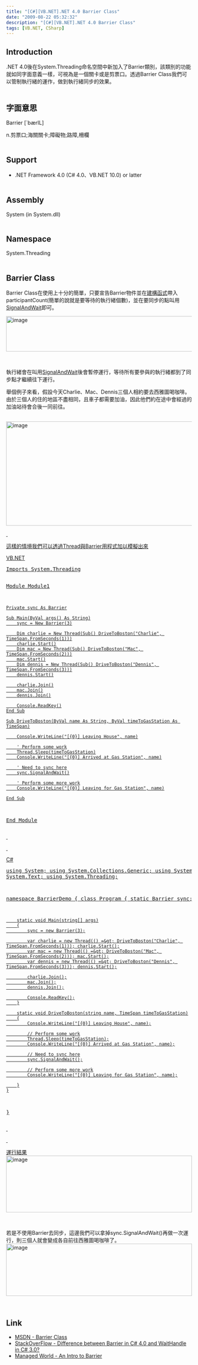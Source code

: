 ```yaml
---
title: "[C#][VB.NET].NET 4.0 Barrier Class"
date: "2009-08-22 05:32:32"
description: "[C#][VB.NET].NET 4.0 Barrier Class"
tags: [VB.NET, CSharp]
---
```


<h2>Introduction</h2><p>.NET 4.0後在System.Threading命名空間中新加入了Barrier類別，該類別的功能就如同字面意義一樣，可視為是一個關卡或是剪票口。透過Barrier Class我們可以管制執行緒的運作，做到執行緒同步的效果。 <br /> </p><h2>字面意思</h2><p>Barrier [`bærIL]</p><p>n.剪票口;海關關卡;障礙物;路障,柵欄 <br /> </p><h2>Support</h2><ul><li>.NET Framework 4.0 (C# 4.0、VB.NET 10.0) or latter <br /> </li></ul><h2>Assembly</h2><p>System (in System.dll) <br /> </p><h2>Namespace</h2><p>System.Threading</a> <br /> </p><h2>Barrier Class</h2><p>Barrier Class在使用上十分的簡單，只要宣告Barrier物件並在<a target="_blank" href="http://msdn.microsoft.com/en-us/library/system.threading.barrier.barrier(VS.100).aspx">建構函式</a>帶入participantCount(簡單的說就是要等待的執行緒個數)，並在要同步的點叫用<a target="_blank" href="http://msdn.microsoft.com/en-us/library/system.threading.barrier.signalandwait(VS.100).aspx">SignalAndWait</a>即可。</p><p><a rel="lightbox" href="http://files.dotblogs.com.tw/larrynung/0908/655d80e43889_87FB/image_8.png"><img style="border-right-width: 0px; display: inline; border-top-width: 0px; border-bottom-width: 0px; border-left-width: 0px" title="image" border="0" alt="image" width="557" height="96" src="\images\posts\10182\image_thumb_3.png" /></a></p><p> </p><p>執行緒會在叫用<a target="_blank" href="http://msdn.microsoft.com/en-us/library/system.threading.barrier.signalandwait(VS.100).aspx">SignalAndWait</a>後會暫停運行，等待所有要參與的執行緒都到了同步點才繼續往下運行。</p><p>舉個例子來看，假設今天Charlie、Mac、Dennis三個人相約要去西雅圖喝咖啡。由於三個人的住的地區不盡相同，且車子都需要加油，因此他們約在途中會經過的加油站待會合後一同前往。</p><p> <a rel="lightbox" href="http://files.dotblogs.com.tw/larrynung/0908/655d80e43889_87FB/image_2.png"><img style="border-right-width: 0px; display: inline; border-top-width: 0px; border-bottom-width: 0px; border-left-width: 0px" title="image" border="0" alt="image" width="564" height="283" src="\images\posts\10182\image_thumb.png" /></p><p> </p><p>這樣的情境我們可以透過Thread與Barrier用程式加以模擬出來</p><p>VB.NET</p><div style="padding-bottom: 0px; margin: 0px; padding-left: 0px; padding-right: 0px; display: inline; float: none; padding-top: 0px" id="scid:812469c5-0cb0-4c63-8c15-c81123a09de7:5028796f-80f4-4472-9388-bc707eba52d7" class="wlWriterEditableSmartContent"><pre class="vb:nocontrols" name="code">
Imports System.Threading

Module Module1

    Private sync As Barrier

    Sub Main(ByVal args() As String)
        sync = New Barrier(3)

        Dim charlie = New Thread(Sub() DriveToBoston("Charlie", TimeSpan.FromSeconds(1)))
        charlie.Start()
        Dim mac = New Thread(Sub() DriveToBoston("Mac", TimeSpan.FromSeconds(2)))
        mac.Start()
        Dim dennis = New Thread(Sub() DriveToBoston("Dennis", TimeSpan.FromSeconds(3)))
        dennis.Start()

        charlie.Join()
        mac.Join()
        dennis.Join()

        Console.ReadKey()
    End Sub

    Sub DriveToBoston(ByVal name As String, ByVal timeToGasStation As TimeSpan)

        Console.WriteLine("[{0}] Leaving House", name)

        ' Perform some work
        Thread.Sleep(timeToGasStation)
        Console.WriteLine("[{0}] Arrived at Gas Station", name)

        ' Need to sync here
        sync.SignalAndWait()

        ' Perform some more work
        Console.WriteLine("[{0}] Leaving for Gas Station", name)

    End Sub

End Module
</pre></div><p> </p><p> </p><p>C#</p><div style="padding-bottom: 0px; margin: 0px; padding-left: 0px; padding-right: 0px; display: inline; float: none; padding-top: 0px" id="scid:812469c5-0cb0-4c63-8c15-c81123a09de7:a72d73c4-5e10-435d-88a6-d2e27c93cc64" class="wlWriterEditableSmartContent"><pre class="c#:nocontrols" name="code">
using System;
using System.Collections.Generic;
using System.Linq;
using System.Text;
using System.Threading;

namespace BarrierDemo
{
    class Program
    {
        static Barrier sync;

        static void Main(string[] args)
        {
            sync = new Barrier(3);

            var charlie = new Thread(() =&gt; DriveToBoston("Charlie", TimeSpan.FromSeconds(1))); charlie.Start();
            var mac = new Thread(() =&gt; DriveToBoston("Mac", TimeSpan.FromSeconds(2))); mac.Start();
            var dennis = new Thread(() =&gt; DriveToBoston("Dennis", TimeSpan.FromSeconds(3))); dennis.Start();

            charlie.Join();
            mac.Join();
            dennis.Join();

            Console.ReadKey();
        }

        static void DriveToBoston(string name, TimeSpan timeToGasStation)
        {
            Console.WriteLine("[{0}] Leaving House", name);

            // Perform some work
            Thread.Sleep(timeToGasStation);
            Console.WriteLine("[{0}] Arrived at Gas Station", name);

            // Need to sync here
            sync.SignalAndWait();

            // Perform some more work
            Console.WriteLine("[{0}] Leaving for Gas Station", name);

        }
    }
}</pre></div><p> </p><p> </p><p>運行結果 <br /><img style="border-right-width: 0px; display: inline; border-top-width: 0px; border-bottom-width: 0px; border-left-width: 0px" title="image" border="0" alt="image" width="504" height="154" src="\images\posts\10182\image_thumb_1.png" /></a></p><p> </p><p>若是不使用Barrier去同步，這邊我們可以拿掉sync.SignalAndWait()再做一次運行，則三個人就會變成各自前往西雅圖喝咖啡了。 <br /><a rel="lightbox" href="http://files.dotblogs.com.tw/larrynung/0908/655d80e43889_87FB/image_6.png"><img style="border-right-width: 0px; display: inline; border-top-width: 0px; border-bottom-width: 0px; border-left-width: 0px" title="image" border="0" alt="image" width="504" height="142" src="\images\posts\10182\image_thumb_2.png" /></a></p><p> </p><h2>Link</h2><ul><li><a target="_blank" href="http://msdn.microsoft.com/en-us/library/system.threading.barrier(VS.100).aspx">MSDN - Barrier Class</a></li><li><a target="_blank" href="http://stackoverflow.com/questions/990970/difference-between-barrier-in-c-4-0-and-waithandle-in-c-3-0">StackOverFlow - Difference between Barrier in C# 4.0 and WaitHandle in C# 3.0?</a></li><li><a target="_blank" href="http://www.managed-world.com/archive/2009/02/09/an-intro-to-barrier.aspx">Managed World - An Intro to Barrier</li></ul>
